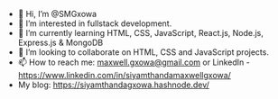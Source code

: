 - 👋 Hi, I’m @SMGxowa
- 👀 I’m interested in fullstack development.
- 🌱 I’m currently learning HTML, CSS, JavaScript, React.js, Node.js, Express.js & MongoDB
- 💞️ I’m looking to collaborate on HTML, CSS and JavaScript projects.
- 📫 How to reach me: maxwell.gxowa@gmail.com or LinkedIn - https://www.linkedin.com/in/siyamthandamaxwellgxowa/
- My blog: https://siyamthandagxowa.hashnode.dev/

<!---
SMGxowa/SMGxowa is a ✨ special ✨ repository because its `README.md` (this file) appears on your GitHub profile.
You can click the Preview link to take a look at your changes.
--->
